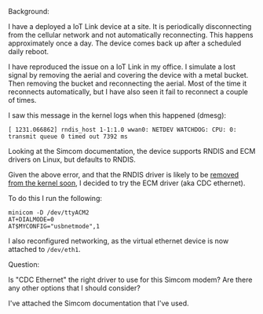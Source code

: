 Background:

I have a deployed a IoT Link device at a site. It is periodically disconnecting from the cellular network and not 
automatically reconnecting. This happens approximately once a day. The device comes back up after a scheduled 
daily reboot.

I have reproduced the issue on a IoT Link in my office. I simulate a lost signal by removing the aerial and covering 
the device with a metal bucket. Then removing the bucket and reconnecting the aerial. Most of the time it reconnects 
automatically, but I have also seen it fail to reconnect a couple of times.

I saw this message in the kernel logs when this happened (dmesg):

```
[ 1231.066862] rndis_host 1-1:1.0 wwan0: NETDEV WATCHDOG: CPU: 0: transmit queue 0 timed out 7392 ms
```

Looking at the Simcom documentation, the device supports RNDIS and ECM drivers on Linux, but defaults 
to RNDIS.

Given the above error, and that the RNDIS driver is likely to be [removed from the kernel soon](https://www.phoronix.com/news/Linux-Disabling-RNDIS-Attempt),
I decided to try the ECM driver (aka CDC ethernet).

To do this I run the following:
```
minicom -D /dev/ttyACM2
AT+DIALMODE=0
AT$MYCONFIG="usbnetmode",1
```

I also reconfigured networking, as the virtual ethernet device is now attached to `/dev/eth1`.

Question:

Is "CDC Ethernet" the right driver to use for this Simcom modem? Are there any other options that I should consider?

I've attached the Simcom documentation that I've used.



